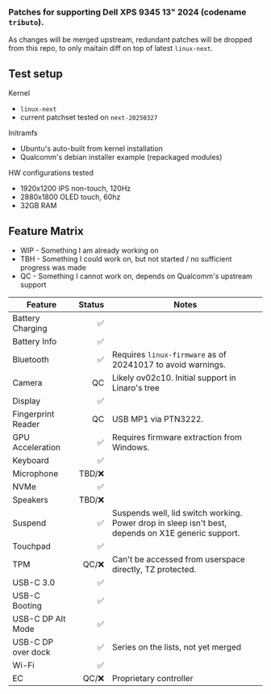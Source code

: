 ### Patches for supporting Dell XPS 9345 13" 2024 (codename `tributo`).

As changes will be merged upstream, redundant patches will be dropped from this repo, to only maitain diff on top of latest `linux-next`.

## Test setup
Kernel
* `linux-next`
* current patchset tested on `next-20250327`

Initramfs
* Ubuntu's auto-built from kernel installation
* Qualcomm's debian installer example (repackaged modules)

HW configurations tested
* 1920x1200 IPS non-touch, 120Hz
* 2880x1800 OLED touch, 60hz
* 32GB RAM

## Feature Matrix

* WIP - Something I am already working on
* TBH - Something I could work on, but not started / no sufficient progress was made
* QC  - Something I cannot work on, depends on Qualcomm's upstream support


| Feature                 | Status | Notes                                                                                                        |
| ----------------------- | -----: | ------------------------------------------------------------------------------------------------------------ |
| Battery Charging        |     ✅ |                                                                                                              |
| Battery Info            |     ✅ |                                                                                                              |
| Bluetooth               |     ✅ | Requires `linux-firmware` as of 20241017 to avoid warnings.                                                  |
| Camera                  |     QC | Likely ov02c10. Initial support in Linaro's tree                                                             |
| Display                 |     ✅ |                                                                                                              |
| Fingerprint Reader      |     QC | USB MP1 via PTN3222.                                                                                         |
| GPU Acceleration        |     ✅ | Requires firmware extraction from Windows.                                                                   |
| Keyboard                |     ✅ |                                                                                                              |
| Microphone              | TBD/❌ |                                                                                                              |
| NVMe                    |     ✅ |                                                                                                              |
| Speakers                | TBD/❌ |                                                                                                              |
| Suspend                 |     ✅ | Suspends well, lid switch working. Power drop in sleep isn't best, depends on X1E generic support.           |
| Touchpad                |     ✅ |                                                                                                              |
| TPM                     |  QC/❌ | Can't be accessed from userspace directly, TZ protected.                                                     |
| USB-C 3.0               |     ✅ |                                                                                                              |
| USB-C Booting           |     ✅ |                                                                                                              |
| USB-C DP Alt Mode       |     ✅ |                                                                                                              |
| USB-C DP over dock      |     ✅ | Series on the lists, not yet merged                                                                          |
| Wi-Fi                   |     ✅ |                                                                                                              |
| EC                      |  QC/❌ | Proprietary controller
